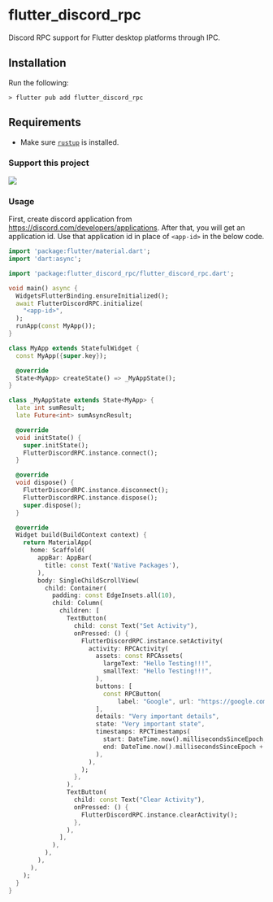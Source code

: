 # flutter_discord_rpc

Discord RPC support for Flutter desktop platforms through IPC.

## Installation

Run the following:

```shell
> flutter pub add flutter_discord_rpc
```

## Requirements
- Make sure [`rustup`](https://rustup.rs) is installed.

### Support this project

<a href="https://www.buymeacoffee.com/krtirtho"><img src="https://img.buymeacoffee.com/button-api/?text=Buy me a coffee&emoji=&slug=krtirtho&button_colour=FFDD00&font_colour=000000&font_family=Cookie&outline_colour=000000&coffee_colour=ffffff" /></a>

### Usage

First, create discord application from https://discord.com/developers/applications. After that, you will get an application id. Use that application id in place of `<app-id>` in the below code.

```dart
import 'package:flutter/material.dart';
import 'dart:async';

import 'package:flutter_discord_rpc/flutter_discord_rpc.dart';

void main() async {
  WidgetsFlutterBinding.ensureInitialized();
  await FlutterDiscordRPC.initialize(
    "<app-id>",
  );
  runApp(const MyApp());
}

class MyApp extends StatefulWidget {
  const MyApp({super.key});

  @override
  State<MyApp> createState() => _MyAppState();
}

class _MyAppState extends State<MyApp> {
  late int sumResult;
  late Future<int> sumAsyncResult;

  @override
  void initState() {
    super.initState();
    FlutterDiscordRPC.instance.connect();
  }

  @override
  void dispose() {
    FlutterDiscordRPC.instance.disconnect();
    FlutterDiscordRPC.instance.dispose();
    super.dispose();
  }

  @override
  Widget build(BuildContext context) {
    return MaterialApp(
      home: Scaffold(
        appBar: AppBar(
          title: const Text('Native Packages'),
        ),
        body: SingleChildScrollView(
          child: Container(
            padding: const EdgeInsets.all(10),
            child: Column(
              children: [
                TextButton(
                  child: const Text("Set Activity"),
                  onPressed: () {
                    FlutterDiscordRPC.instance.setActivity(
                      activity: RPCActivity(
                        assets: const RPCAssets(
                          largeText: "Hello Testing!!!",
                          smallText: "Hello Testing!!!",
                        ),
                        buttons: [
                          const RPCButton(
                              label: "Google", url: "https://google.com"),
                        ],
                        details: "Very important details",
                        state: "Very important state",
                        timestamps: RPCTimestamps(
                          start: DateTime.now().millisecondsSinceEpoch,
                          end: DateTime.now().millisecondsSinceEpoch + 1000,
                        ),
                      ),
                    );
                  },
                ),
                TextButton(
                  child: const Text("Clear Activity"),
                  onPressed: () {
                    FlutterDiscordRPC.instance.clearActivity();
                  },
                ),
              ],
            ),
          ),
        ),
      ),
    );
  }
}
```
